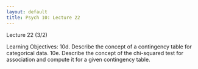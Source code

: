 ```yaml
---
layout: default
title: Psych 10: Lecture 22
---
```

Lecture 22 (3/2)

Learning Objectives:
10d. Describe the concept of a contingency table for categorical data.
10e. Describe the concept of the chi-squared test for association and compute it for a given contingency table.

